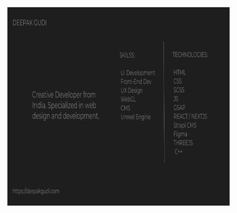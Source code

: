

<img src="https://github.com/deepakgudi-pixel/deepakgudi-pixel/blob/main/image.jpg" style="width: 850px; height:450px;">

